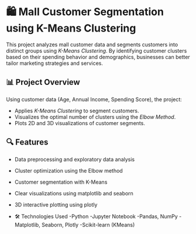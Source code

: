 # 🛍 Mall Customer Segmentation using K-Means Clustering

This project analyzes mall customer data and segments customers into distinct groups using *K-Means Clustering*. By identifying customer clusters based on their spending behavior and demographics, businesses can better tailor marketing strategies and services.

## 📊 Project Overview

Using customer data (Age, Annual Income, Spending Score), the project:

- Applies *K-Means Clustering* to segment customers.
- Visualizes the optimal number of clusters using the *Elbow Method*.
- Plots 2D and 3D visualizations of customer segments.

## 🔍 Features

- Data preprocessing and exploratory data analysis
- Cluster optimization using the Elbow method
- Customer segmentation with K-Means
- Clear visualizations using matplotlib and seaborn
- 3D interactive plotting using plotly

- 🛠 Technologies Used
-Python
-Jupyter Notebook
-Pandas, NumPy
-Matplotlib, Seaborn, Plotly
-Scikit-learn (KMeans)
